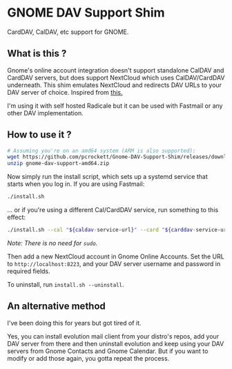 # GNOME DAV Support Shim
CardDAV, CalDAV, etc support for GNOME.

## What is this ?

Gnome's online account integration doesn't support standalone CalDAV and CardDAV servers, but does support NextCloud which uses CalDAV/CardDAV underneath. This shim emulates NextCloud and redirects DAV URLs to your DAV server of choice. Inspired from [this.](https://gist.github.com/apollo13/f4fc8f33a2700dffb9e11c1b056c53ba)

I'm using it with self hosted Radicale but it can be used with Fastmail or any other DAV implementation.

## How to use it ?

```bash
# Assuming you're on an amd64 system (ARM is also supported):
wget https://github.com/pcrockett/Gnome-DAV-Support-Shim/releases/download/v1.0/gnome-dav-support-amd64.zip
unzip gnome-dav-support-amd64.zip
```

Now simply run the install script, which sets up a systemd service that starts when you log in. If you are using Fastmail:

```bash
./install.sh
```

... or if you're using a different Cal/CardDAV service, run something to this effect:

```bash
./install.sh --cal "${caldav-service-url}" --card "${carddav-service-url}"
```

_Note: There is no need for `sudo`._

Then add a new NextCloud account in Gnome Online Accounts. Set the URL to `http://localhost:8223`, and your DAV server username and password in required fields.

To uninstall, run `install.sh --uninstall`.

## An alternative method

I've been doing this for years but got tired of it.

Yes, you can install evolution mail client from your distro's repos, add your DAV server from there and then uninstall evolution and keep using your DAV servers from Gnome Contacts and Gnome Calendar. But if you want to modify or add those again, you gotta repeat the process.

